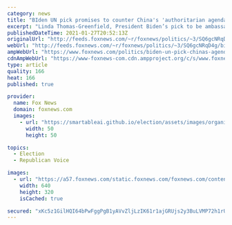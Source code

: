 ```yaml
---
category: news
title: "BIden UN pick promises to counter China's 'authoritarian agenda' and regrets 2019 speech"
excerpt: "Linda Thomas-Greenfield, President Biden’s pick to be ambassador to the United Nations, pledged Wednesday to stand up to China’s \"authoritarian agenda\" at the U.N., -- as she was grilled by lawmakers about a 2019 speech she made praising Beijing’s approach in Africa."
publishedDateTime: 2021-01-27T20:52:13Z
originalUrl: "http://feeds.foxnews.com/~r/foxnews/politics/~3/SQ6gcNRqD4g/biden-un-pick-chinas-agenda-2019-speech"
webUrl: "http://feeds.foxnews.com/~r/foxnews/politics/~3/SQ6gcNRqD4g/biden-un-pick-chinas-agenda-2019-speech"
ampWebUrl: "https://www.foxnews.com/politics/biden-un-pick-chinas-agenda-2019-speech.amp"
cdnAmpWebUrl: "https://www-foxnews-com.cdn.ampproject.org/c/s/www.foxnews.com/politics/biden-un-pick-chinas-agenda-2019-speech.amp"
type: article
quality: 166
heat: 166
published: true

provider:
  name: Fox News
  domain: foxnews.com
  images:
    - url: "https://smartableai.github.io/election/assets/images/organizations/foxnews.com-50x50.jpg"
      width: 50
      height: 50

topics:
  - Election
  - Republican Voice

images:
  - url: "https://a57.foxnews.com/static.foxnews.com/foxnews.com/content/uploads/2021/01/640/320/AP21027610672208.jpg?ve=1&tl=1"
    width: 640
    height: 320
    isCached: true

secured: "xKc5z1GilHQI64bPwFggPgB1yAVvZljLzIK61r1ajGRUjs2y3BuLVMP72h1rUH3k0XQ+QIxy0FJa8ZF2Oqz0HzuBzNLiyuKX6Sbl2vHhunU7QXvpMvHDF4N9II8yE5kM3ok1bFXTitQvIsRQGLGKylNi8rhs6LJ2CHPfnVtjobJS4wXjUw1A1qsEtlUVDJLkdMV31xoS2y3+xybVGMHeXsPvllqreUx+UNmxZuWxcRWA2cqnAIEobXrIw+GH1pwGX0NDh3cBStoamfbVz2tII+/ejeRpSATMgOT7Q1He7gUiQlpwYOl4UOj/FsfJ2J6B2vnyg9pyti1ZXenYKofR6C5pkjdf4mwyrFDpJnRcZ1E=;Fa0gMlHw4b6hLBRD2OTQeQ=="
---
```


